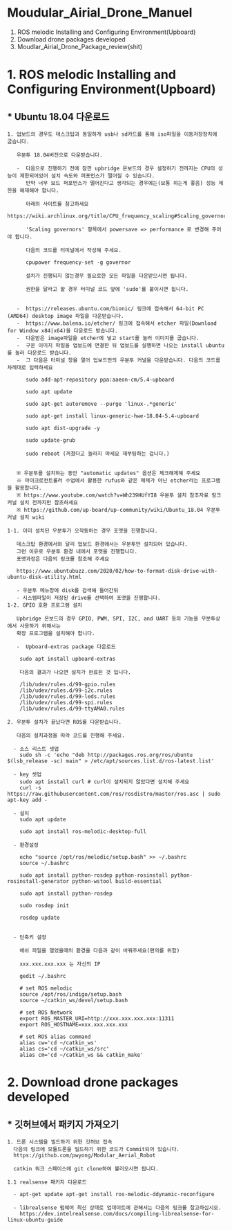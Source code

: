 Moudular_Airial_Drone_Manuel
============================

1. ROS melodic Installing and Configuring Environment(Upboard) 
2. Download drone packages developed
3. Moudlar_Airial_Drone_Package_review(shit)


# 1. ROS melodic Installing and Configuring Environment(Upboard) 
  
 ## * Ubuntu 18.04 다운로드
    
    1. 업보드의 경우도 데스크탑과 동일하게 usb나 sd카드를 통해 iso파일을 이동저장장치에 굽습니다.
       
       우분투 18.04버전으로 다운받습니다.
       
       -  다음으로 진행하기 전에 잠깐 upbridge 온보드의 경우 설정하기 전까지는 CPU의 성능이 제한되어있어 설치 속도와 퍼포먼스가 떨어질 수 있습니다.
          만약 너무 보드 퍼포먼스가 떨어진다고 생각되는 경우에는(보통 하는게 좋음) 성능 제한을 해제해야 합니다.
          
          아래의 사이트를 참고하세요 
          https://wiki.archlinux.org/title/CPU_frequency_scaling#Scaling_governors
          
          'Scaling governors' 항목에서 powersave => performance 로 변경해 주어야 합니다. 
          
          다음의 코드를 터미널에서 작성해 주세요.
          
          cpupower frequency-set -g governor
          
          설치가 진행되지 않는경우 필요로한 모든 파일을 다운받으시면 됩니다.
          
          권한을 달라고 할 경우 터미널 코드 앞에 'sudo'를 붙이시면 됩니다.
       
       
       -  https://releases.ubuntu.com/bionic/ 링크에 접속해서 64-bit PC (AMD64) desktop image 파일을 다운받습니다.
       -  https://www.balena.io/etcher/ 링크에 접속해서 etcher 파일(Download for Window x84|x64)을 다운로드 받습니다.
       -  다운받은 image파일을 etcher에 넣고 start를 눌러 이미지를 굽습니다. 
       -  구운 이미지 파일을 업보드에 연결한 뒤 업보드를 실행하면 나오는 install ubuntu를 눌러 다운로드 받습니다.
       -  그 다음은 터미널 창을 열어 업보드만의 우분투 커널을 다운받습니다. 다음의 코드를 차례대로 입력하세요

          sudo add-apt-repository ppa:aaeon-cm/5.4-upboard
          
          sudo apt update
          
          sudo apt-get autoremove --purge 'linux-.*generic'
          
          sudo apt-get install linux-generic-hwe-18.04-5.4-upboard
          
          sudo apt dist-upgrade -y
          
          sudo update-grub
          
          sudo reboot (꺼졌다고 놀라지 마세요 재부팅하는 겁니다.)


       ※ 우분투를 설치하는 동안 "automatic updates" 옵션은 체크해제해 주세요
       ※ 마이크로컨트롤러 수업에서 활용한 rufus와 같은 매체가 아닌 etcher라는 프로그램을 활용합니다.
       ※ https://www.youtube.com/watch?v=Wh239HUfYI8 우분투 설치 참조자료 링크 커널 설치 전까지만 참조하세요
       ※ https://github.com/up-board/up-community/wiki/Ubuntu_18.04 우분투 커널 설치 wiki
    
    1-1. 이미 설치된 우분투가 오작동하는 경우 포맷을 진행합니다. 
       
       데스크탑 환경에서와 달리 업보드 환경에서는 우분투만 설치되어 있습니다.
       그런 이유로 우분투 환경 내에서 포맷을 진행합니다.
       포맷과정은 다음의 링크를 참조해 주세요 
       
       https://www.ubuntubuzz.com/2020/02/how-to-format-disk-drive-with-ubuntu-disk-utility.html 
       
       - 우분투 메뉴창에 disk를 검색해 들어간뒤 
       - 시스템파일이 저장된 drive를 선택하여 포맷을 진행합니다.
    1-2. GPIO 호환 프로그램 설치
       
       Upbridge 온보드의 경우 GPIO, PWM, SPI, I2C, and UART 등의 기능을 우분투상에서 사용하기 위해서는
       확장 프로그램을 설치해야 합니다.
       
       -  Upboard-extras package 다운로드
        
        sudo apt install upboard-extras
        
        다음의 결과가 나오면 설치가 완료된 것 입니다.
        
        /lib/udev/rules.d/99-gpio.rules
        /lib/udev/rules.d/99-i2c.rules
        /lib/udev/rules.d/99-leds.rules
        /lib/udev/rules.d/99-spi.rules
        /lib/udev/rules.d/99-ttyAMA0.rules
    
    2. 우분투 설치가 끝났다면 ROS를 다운받습니다.
    
       다음의 설치과정을 따라 코드를 진행해 주세요.
      
      - 소스 리스트 셋업 
        sudo sh -c 'echo "deb http://packages.ros.org/ros/ubuntu $(lsb_release -sc) main" > /etc/apt/sources.list.d/ros-latest.list'
      
      - key 셋업
        sudo apt install curl # curl이 설치되지 않았다면 설치해 주세요
        curl -s https://raw.githubusercontent.com/ros/rosdistro/master/ros.asc | sudo apt-key add -
        
      - 설치
        sudo apt update
        
        sudo apt install ros-melodic-desktop-full
        
      - 환경설정
        
        echo "source /opt/ros/melodic/setup.bash" >> ~/.bashrc
        source ~/.bashrc
        
        sudo apt install python-rosdep python-rosinstall python-rosinstall-generator python-wstool build-essential
        
        sudo apt install python-rosdep
        
        sudo rosdep init
        
        rosdep update
        
       
      - 단축키 설정
        
        배쉬 파일을 열었을때의 환경을 다음과 같이 바꿔주세요(편의를 위함)
        
        xxx.xxx.xxx.xxx 는 자신의 IP

        gedit ~/.bashrc
        
        # set ROS melodic
        source /opt/ros/indigo/setup.bash
        source ~/catkin_ws/devel/setup.bash

        # set ROS Network
        export ROS_MASTER_URI=http://xxx.xxx.xxx.xxx:11311
        export ROS_HOSTNAME=xxx.xxx.xxx.xxx

        # set ROS alias command
        alias cw='cd ~/catkin_ws'
        alias cs='cd ~/catkin_ws/src'
        alias cm='cd ~/catkin_ws && catkin_make'
        
# 2. Download drone packages developed 
  
  ## * 깃허브에서 패키지 가져오기 
  
    1. 드론 시스템을 빌드하기 위한 깃허브 접속
      다음의 링크에 모듈드론을 빌드하기 위한 코드가 Commit되어 있습니다.
      https://github.com/pwyong/Modular_Aerial_Robot
      
      catkin 워크 스페이스에 git clone하여 불러오시면 됩니다.
    
    1.1 realsense 패키지 다운로드
      
      - apt-get update apt-get install ros-melodic-ddynamic-reconfigure
      
      - librealsense 펌웨어 최신 상태로 업데이트에 관해서는 다음의 링크를 참고하십시오.
        https://dev.intelrealsense.com/docs/compiling-librealsense-for-linux-ubuntu-guide
  

      
      
    
      
      
       
       
       
     
  
     
    
    
